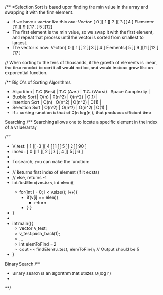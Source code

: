 
/** 
  *Selection Sort is based upon finding the min value in the array and swapping it with the first element.
  * If we have a vector like this one:   Vector:   [ 0 ][ 1 ][ 2 ][ 3 ][ 4 ]
                                        Elements:  [11 ][ 9 ][17 ][ 5 ][12]
  * The first element is the min value, so we swap it with the first element, and repeat that process until the vector is sorted from smallest to largest.
  * The vector is now:        Vector:[ 0 ][ 1 ][ 2 ][ 3 ][ 4 ]
                            Elements:[ 5 ][ 9 ][11 ][12 ][17 ]



// When sorting to the tens of thousands, if the growth of elements is linear, the time needed to sort it all would not be, and would instead grow like an exponential function.


/** Big O's of Sorting Algorithms 
 *   Algorithm    | T.C (Best) | T.C (Ave.) | T.C. (Worst) | Space Complexity |
 * Bubble Sort    |    O(n)    |   O(n^2)   |    O(n^2)    |       O(1)       |
 * Insertion Sort |    O(n)    |   O(n^2)   |    O(n^2)    |       O(1)       |
 * Selection Sort |    O(n^2)  |   O(n^2)   |    O(n^2)    |       O(1)       |
 * If a sorting function is that of O(n log(n)), that produces efficient time

Searching
/** Searching allows one to locate a specific element in the index of a value/array

/**
 * V_test: [ 1 ][ -3 ][ 4 ][ 1 ][ 5 ][ 2 ][ 90 ]
 * index : [ 0 ][ 1  ][ 2 ][ 3 ][ 4 ][ 5 ][ 6  ]
 * 
 * To search, you can make the function:
 * 
 * // Returns first index of element (if it exists)
 * // else, returns -1
 * int findElem(vecto<int> v, int elem){
   * for(int i = 0; i < v.size(); i++){
     * if(v[i] == elem){
       * return
     * }
     }
 * }
 * 
 * int main(){
   * vector<int> V_test;
   * v_test.push_back(1);
   * ...
   * int elemToFind = 2
   * cout << findElem(v_test, elemToFind); // Output should be 5
 * }
   
Binary Search
/**
 * Binary search is an algorithm that utlizes O(log n)
 * 
**/